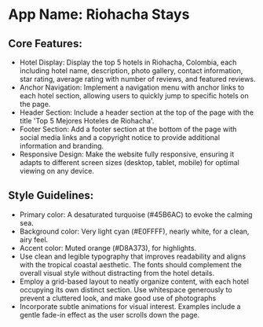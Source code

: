 # **App Name**: Riohacha Stays

## Core Features:

- Hotel Display: Display the top 5 hotels in Riohacha, Colombia, each including hotel name, description, photo gallery, contact information, star rating, average rating with number of reviews, and featured reviews.
- Anchor Navigation: Implement a navigation menu with anchor links to each hotel section, allowing users to quickly jump to specific hotels on the page.
- Header Section: Include a header section at the top of the page with the title 'Top 5 Mejores Hoteles de Riohacha'.
- Footer Section: Add a footer section at the bottom of the page with social media links and a copyright notice to provide additional information and branding.
- Responsive Design: Make the website fully responsive, ensuring it adapts to different screen sizes (desktop, tablet, mobile) for optimal viewing on any device.

## Style Guidelines:

- Primary color: A desaturated turquoise (#45B6AC) to evoke the calming sea.
- Background color: Very light cyan (#E0FFFF), nearly white, for a clean, airy feel.
- Accent color: Muted orange (#D8A373), for highlights.
- Use clean and legible typography that improves readability and aligns with the tropical coastal aesthetic. The fonts should complement the overall visual style without distracting from the hotel details.
- Employ a grid-based layout to neatly organize content, with each hotel occupying its own distinct section. Use whitespace generously to prevent a cluttered look, and make good use of photographs
- Incorporate subtle animations for visual interest. Examples include a gentle fade-in effect as the user scrolls down the page.
